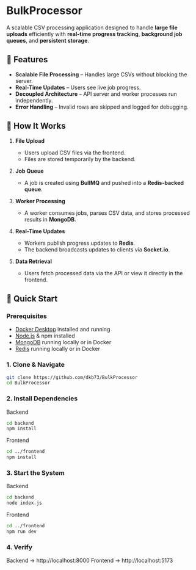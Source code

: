 # BulkProcessor  

A scalable CSV processing application designed to handle **large file uploads** efficiently with **real-time progress tracking**, **background job queues**, and **persistent storage**.  

## 🌟 Features  
- **Scalable File Processing** – Handles large CSVs without blocking the server.  
- **Real-Time Updates** – Users see live job progress.  
- **Decoupled Architecture** – API server and worker processes run independently.  
- **Error Handling** – Invalid rows are skipped and logged for debugging.  

## 🔧 How It Works  
1. **File Upload**  
   - Users upload CSV files via the frontend.  
   - Files are stored temporarily by the backend.  

2. **Job Queue**  
   - A job is created using **BullMQ** and pushed into a **Redis-backed queue**.  

3. **Worker Processing**  
   - A worker consumes jobs, parses CSV data, and stores processed results in **MongoDB**.  

4. **Real-Time Updates**  
   - Workers publish progress updates to **Redis**.  
   - The backend broadcasts updates to clients via **Socket.io**.  

5. **Data Retrieval**  
   - Users fetch processed data via the API or view it directly in the frontend.  

## 🚀 Quick Start  

### Prerequisites  
- [Docker Desktop](https://www.docker.com/products/docker-desktop) installed and running  
- [Node.js](https://nodejs.org/) & npm installed  
- [MongoDB](https://www.mongodb.com/) running locally or in Docker  
- [Redis](https://redis.io/) running locally or in Docker  

### 1. Clone & Navigate  

```bash
git clone https://github.com/dkb73/BulkProcessor
cd BulkProcessor
```

### 2. Install Dependencies

Backend
```bash
cd backend
npm install
```

Frontend
```bash
cd ../frontend
npm install
```

### 3. Start the System

Backend
```bash
cd backend
node index.js
```

Frontend
```bash
cd ../frontend
npm run dev
```

### 4. Verify

Backend → http://localhost:8000
Frontend → http://localhost:5173

